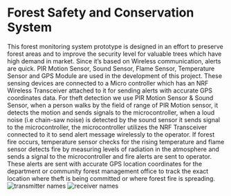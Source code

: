 # Forest Safety and Conservation System

This forest monitoring system prototype is designed in an effort to preserve forest areas and to improve the security level for valuable trees which have high demand in market. Since it’s based on Wireless communication, alerts are quick.
PIR Motion Sensor, Sound Sensor, Flame Sensor, Temperature Sensor and GPS Module are used in the development of this project. These sensing devices are connected to a Micro controller which has an NRF Wireless Transceiver attached to it for sending alerts with accurate GPS coordinates data.
For theft detection we use PIR Motion Sensor & Sound Sensor, when a person walks by the field of range of PIR Motion sensor, it detects the motion and sends signals to the microcontroller, when a loud noise (i.e chain-saw noise) is detected by the sound sensor it sends signal to the microcontroller, the microcontroller utilizes the NRF Transceiver connected to it to send alert message wirelessly to the operator.
If forest fire occurs, temperature sensor checks for the rising temperature and flame sensor detects fire by measuring levels of radiation in the atmosphere and sends a signal to the microcontroller and fire alerts are sent to operator.
These alerts are sent with accurate GPS location coordinates for the department or community forest management office to track the exact location where theft is being committed or where forest fire is spreading.
![transmitter names](https://github.com/niroopcn/forest_arduino/assets/70747194/015c83b7-c14f-4be7-9ad3-d1503f6c3c8a)
![receiver names](https://github.com/niroopcn/forest_arduino/assets/70747194/d0b6fd85-22d3-482d-8988-e4bd03c21d19)

